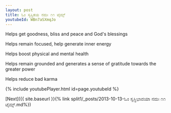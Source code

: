 ```yaml
---
layout: post
title: ಓಂ ಸ್ವಸ್ಥಿತಯ ನಮಃ ೧೧ ಟೈಮ್ಸ್
youtubeId: WBn7aSXmqJo
---
```

 
 
Helps get goodness, bliss and peace and God's blessings
 
Helps remain focused, help generate inner energy 
 
Helps boost physical and mental health 
 
Helps remain grounded and generates a sense of gratitude towards the greater power 
 
Helps reduce bad karma
 
 
 
 


{% include youtubePlayer.html id=page.youtubeId %}
 
[Next]({{ site.baseurl }}{% link  split1/_posts/2013-10-13-ಓಂ ಸ್ವಸ್ಥಿಭಾವಯಾ ನಮಃ ೧೧ ಟೈಮ್ಸ್.md%})
 
